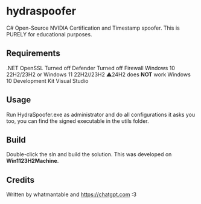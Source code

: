 # hydraspoofer
C# Open-Source NVIDIA Certification and Timestamp spoofer. This is PURELY for educational purposes.

## Requirements
.NET
OpenSSL
Turned off Defender
Turned off Firewall
Windows 10 22H2/23H2 or Windows 11 22H2//23H2
⚠️24H2 does **NOT** work
Windows 10 Development Kit
Visual Studio

## Usage
Run HydraSpoofer.exe as administrator and do all configurations it asks you too, you can find the signed executable in the utils folder.

## Build
Double-click the sln and build the solution.
This was developed on **Win1123H2Machine**.

## Credits
Written by whatmantable and https://chatgpt.com :3
